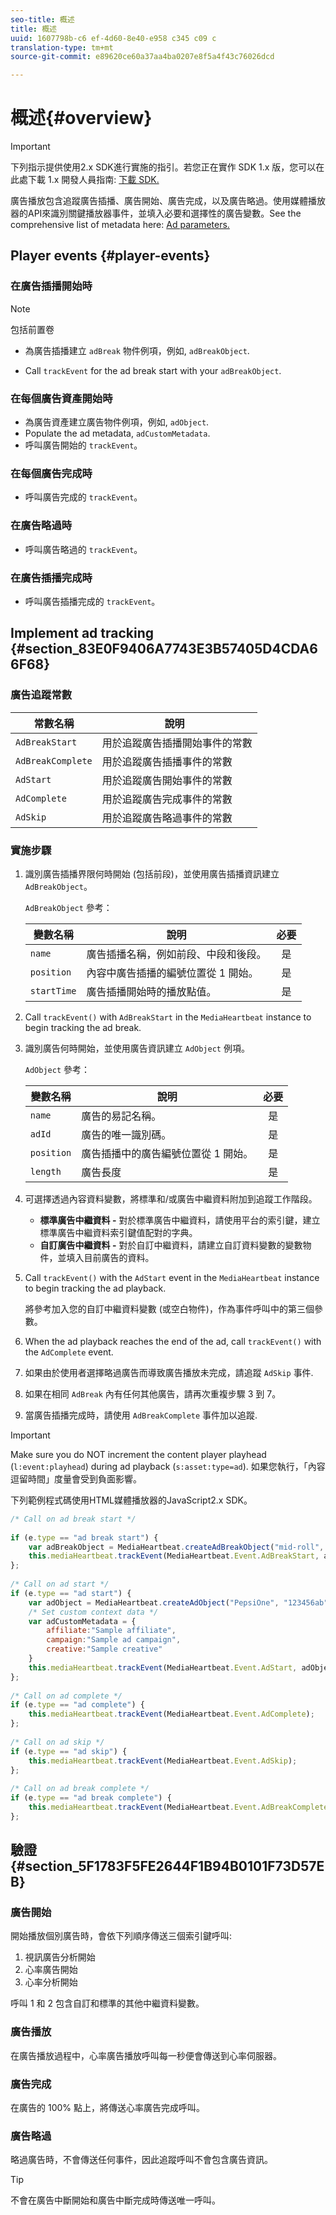 ```yaml
---
seo-title: 概述
title: 概述
uuid: 1607798b-c6 ef-4d60-8e40-e958 c345 c09 c
translation-type: tm+mt
source-git-commit: e89620ce60a37aa4ba0207e8f5a4f43c76026dcd

---
```



# 概述{#overview}

>[!IMPORTANT]
>
>下列指示提供使用2.x SDK進行實施的指引。若您正在實作 SDK 1.x 版，您可以在此處下載 1.x 開發人員指南: [下載 SDK.](/help/sdk-implement/download-sdks.md)

廣告播放包含追蹤廣告插播、廣告開始、廣告完成，以及廣告略過。使用媒體播放器的API來識別關鍵播放器事件，並填入必要和選擇性的廣告變數。See the comprehensive list of metadata here: [Ad parameters.](/help/metrics-and-metadata/ad-parameters.md)

## Player events {#player-events}


### 在廣告插播開始時

>[!NOTE]
>包括前置卷

* 為廣告插播建立 `adBreak` 物件例項，例如, `adBreakObject`.

* Call `trackEvent` for the ad break start with your `adBreakObject`.

### 在每個廣告資產開始時

* 為廣告資產建立廣告物件例項，例如, `adObject`.
* Populate the ad metadata, `adCustomMetadata`.
* 呼叫廣告開始的 `trackEvent`。

### 在每個廣告完成時

* 呼叫廣告完成的 `trackEvent`。

### 在廣告略過時

* 呼叫廣告略過的 `trackEvent`。

### 在廣告插播完成時

* 呼叫廣告插播完成的 `trackEvent`。

## Implement ad tracking {#section_83E0F9406A7743E3B57405D4CDA66F68}

### 廣告追蹤常數

| 常數名稱 | 說明   |
|---|---|
| `AdBreakStart` | 用於追蹤廣告插播開始事件的常數 |
| `AdBreakComplete` | 用於追蹤廣告插播事件的常數 |
| `AdStart` | 用於追蹤廣告開始事件的常數 |
| `AdComplete` | 用於追蹤廣告完成事件的常數 |
| `AdSkip` | 用於追蹤廣告略過事件的常數 |

### 實施步驟

1. 識別廣告插播界限何時開始 (包括前段)，並使用廣告插播資訊建立 `AdBreakObject`。

   `AdBreakObject` 參考：

   | 變數名稱 | 說明 | 必要 |
   | --- | --- | :---: |
   | `name` | 廣告插播名稱，例如前段、中段和後段。 | 是 |
   | `position` | 內容中廣告插播的編號位置從 1 開始。 | 是 |
   | `startTime` | 廣告插播開始時的播放點值。 | 是 |

1. Call `trackEvent()` with `AdBreakStart` in the `MediaHeartbeat` instance to begin tracking the ad break.

1. 識別廣告何時開始，並使用廣告資訊建立 `AdObject` 例項。

   `AdObject` 參考：

   | 變數名稱 | 說明 | 必要 |
   | --- | --- | :---: |
   | `name` | 廣告的易記名稱。 | 是 |
   | `adId` | 廣告的唯一識別碼。 | 是 |
   | `position` | 廣告插播中的廣告編號位置從 1 開始。 | 是 |
   | `length` | 廣告長度 | 是 |

1. 可選擇透過內容資料變數，將標準和/或廣告中繼資料附加到追蹤工作階段。

   * **標準廣告中繼資料 -** 對於標準廣告中繼資料，請使用平台的索引鍵，建立標準廣告中繼資料索引鍵值配對的字典。
   * **自訂廣告中繼資料 -** 對於自訂中繼資料，請建立自訂資料變數的變數物件，並填入目前廣告的資料。

1. Call `trackEvent()` with the `AdStart` event in the `MediaHeartbeat` instance to begin tracking the ad playback.

   將參考加入您的自訂中繼資料變數 (或空白物件)，作為事件呼叫中的第三個參數。

1. When the ad playback reaches the end of the ad, call `trackEvent()` with the `AdComplete` event.

1. 如果由於使用者選擇略過廣告而導致廣告播放未完成，請追蹤 `AdSkip` 事件.
1. 如果在相同 `AdBreak` 內有任何其他廣告，請再次重複步驟 3 到 7。
1. 當廣告插播完成時，請使用 `AdBreakComplete` 事件加以追蹤.

>[!IMPORTANT]
>
>Make sure you do NOT increment the content player playhead (`l:event:playhead`) during ad playback (`s:asset:type=ad`). 如果您執行，「內容逗留時間」度量會受到負面影響。

下列範例程式碼使用HTML媒體播放器的JavaScript2.x SDK。

```js
/* Call on ad break start */ 
 
if (e.type == "ad break start") { 
    var adBreakObject = MediaHeartbeat.createAdBreakObject("mid-roll", 2, 500); 
    this.mediaHeartbeat.trackEvent(MediaHeartbeat.Event.AdBreakStart, adBreakObject); 
}; 
 
/* Call on ad start */ 
if (e.type == "ad start") { 
    var adObject = MediaHeartbeat.createAdObject("PepsiOne", "123456ab", 1, 30); 
    /* Set custom context data */ 
    var adCustomMetadata = { 
        affiliate:"Sample affiliate", 
        campaign:"Sample ad campaign", 
        creative:"Sample creative" 
    } 
    this.mediaHeartbeat.trackEvent(MediaHeartbeat.Event.AdStart, adObject, adCustomMetadata); 
}; 
 
/* Call on ad complete */ 
if (e.type == "ad complete") { 
    this.mediaHeartbeat.trackEvent(MediaHeartbeat.Event.AdComplete); 
}; 
 
/* Call on ad skip */ 
if (e.type == "ad skip") { 
    this.mediaHeartbeat.trackEvent(MediaHeartbeat.Event.AdSkip); 
}; 
     
/* Call on ad break complete */ 
if (e.type == "ad break complete") { 
    this.mediaHeartbeat.trackEvent(MediaHeartbeat.Event.AdBreakComplete); 
}; 
```

## 驗證 {#section_5F1783F5FE2644F1B94B0101F73D57EB}

### 廣告開始

開始播放個別廣告時，會依下列順序傳送三個索引鍵呼叫:

1. 視訊廣告分析開始
1. 心率廣告開始
1. 心率分析開始

呼叫 1 和 2 包含自訂和標準的其他中繼資料變數。

### 廣告播放

在廣告播放過程中，心率廣告播放呼叫每一秒便會傳送到心率伺服器。

### 廣告完成

在廣告的 100% 點上，將傳送心率廣告完成呼叫。

### 廣告略過

略過廣告時，不會傳送任何事件，因此追蹤呼叫不會包含廣告資訊。

>[!TIP]
>
>不會在廣告中斷開始和廣告中斷完成時傳送唯一呼叫。


